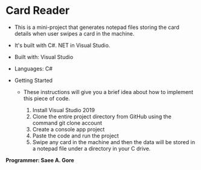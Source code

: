 # Card Reader

 - This is a mini-project that generates notepad files storing the card details when user swipes a card in the machine.
 - It's built with C#. NET in Visual Studio.

- Built with: Visual Studio 

- Languages: C#

- Getting Started
  - These instructions will give you a brief idea about how to implement this piece of code.

    1. Install Visual Studio 2019
    2. Clone the entire project directory from GitHub using the command git clone  account 
    3. Create a console app project
    4. Paste the code and run the project
    5. Swipe any card in the machine and then the data will be stored in a notepad file under a directory in your C drive.

**Programmer: Saee A. Gore**
